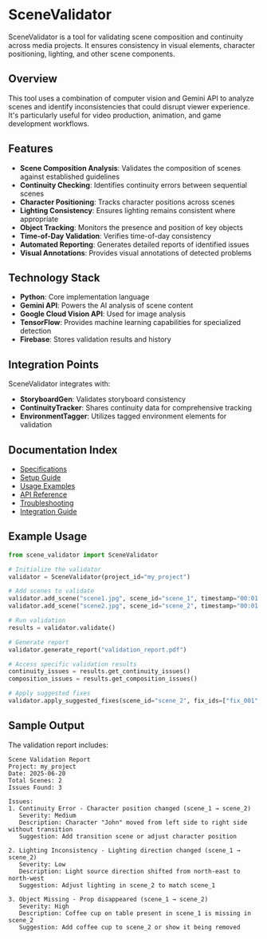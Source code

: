 # SceneValidator

SceneValidator is a tool for validating scene composition and continuity across media projects. It ensures consistency in visual elements, character positioning, lighting, and other scene components.

## Overview

This tool uses a combination of computer vision and Gemini API to analyze scenes and identify inconsistencies that could disrupt viewer experience. It's particularly useful for video production, animation, and game development workflows.

## Features

- **Scene Composition Analysis**: Validates the composition of scenes against established guidelines
- **Continuity Checking**: Identifies continuity errors between sequential scenes
- **Character Positioning**: Tracks character positions across scenes
- **Lighting Consistency**: Ensures lighting remains consistent where appropriate
- **Object Tracking**: Monitors the presence and position of key objects
- **Time-of-Day Validation**: Verifies time-of-day consistency
- **Automated Reporting**: Generates detailed reports of identified issues
- **Visual Annotations**: Provides visual annotations of detected problems

## Technology Stack

- **Python**: Core implementation language
- **Gemini API**: Powers the AI analysis of scene content
- **Google Cloud Vision API**: Used for image analysis
- **TensorFlow**: Provides machine learning capabilities for specialized detection
- **Firebase**: Stores validation results and history

## Integration Points

SceneValidator integrates with:
- **StoryboardGen**: Validates storyboard consistency
- **ContinuityTracker**: Shares continuity data for comprehensive tracking
- **EnvironmentTagger**: Utilizes tagged environment elements for validation

## Documentation Index

- [Specifications](./specifications.md)
- [Setup Guide](./setup.md)
- [Usage Examples](./usage.md)
- [API Reference](./api.md)
- [Troubleshooting](./troubleshooting.md)
- [Integration Guide](./integration.md)

## Example Usage

```python
from scene_validator import SceneValidator

# Initialize the validator
validator = SceneValidator(project_id="my_project")

# Add scenes to validate
validator.add_scene("scene1.jpg", scene_id="scene_1", timestamp="00:01:30")
validator.add_scene("scene2.jpg", scene_id="scene_2", timestamp="00:01:45")

# Run validation
results = validator.validate()

# Generate report
validator.generate_report("validation_report.pdf")

# Access specific validation results
continuity_issues = results.get_continuity_issues()
composition_issues = results.get_composition_issues()

# Apply suggested fixes
validator.apply_suggested_fixes(scene_id="scene_2", fix_ids=["fix_001", "fix_003"])
```

## Sample Output

The validation report includes:

```
Scene Validation Report
Project: my_project
Date: 2025-06-20
Total Scenes: 2
Issues Found: 3

Issues:
1. Continuity Error - Character position changed (scene_1 → scene_2)
   Severity: Medium
   Description: Character "John" moved from left side to right side without transition
   Suggestion: Add transition scene or adjust character position

2. Lighting Inconsistency - Lighting direction changed (scene_1 → scene_2)
   Severity: Low
   Description: Light source direction shifted from north-east to north-west
   Suggestion: Adjust lighting in scene_2 to match scene_1

3. Object Missing - Prop disappeared (scene_1 → scene_2)
   Severity: High
   Description: Coffee cup on table present in scene_1 is missing in scene_2
   Suggestion: Add coffee cup to scene_2 or show it being removed
```